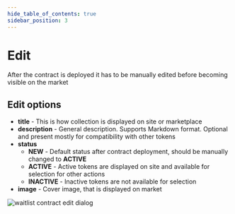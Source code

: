 ```yaml
---
hide_table_of_contents: true
sidebar_position: 3
---
```


# Edit

After the contract is deployed it has to be manually edited before becoming visible on the market

## Edit options

- **title** - This is how collection is displayed on site or marketplace
- **description** - General description. Supports Markdown format. Optional and present mostly for compatibility with other tokens
- **status**
    - **NEW** - Default status after contract deployment, should be manually changed to **ACTIVE**
    - **ACTIVE** - Active tokens are displayed on site and available for selection for other actions
    - **INACTIVE** - Inactive tokens are not available for selection
- **image** - Cover image, that is displayed on market

![waitlist contract edit dialog](/img/admin/mechanics-simple/wait-list/contract_edit_dialog.png)

